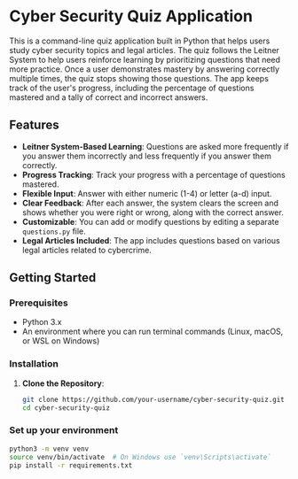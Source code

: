 # Cyber Security Quiz Application

This is a command-line quiz application built in Python that helps users study cyber security topics and legal articles. The quiz follows the Leitner System to help users reinforce learning by prioritizing questions that need more practice. Once a user demonstrates mastery by answering correctly multiple times, the quiz stops showing those questions. The app keeps track of the user's progress, including the percentage of questions mastered and a tally of correct and incorrect answers.

## Features

- **Leitner System-Based Learning**: Questions are asked more frequently if you answer them incorrectly and less frequently if you answer them correctly.
- **Progress Tracking**: Track your progress with a percentage of questions mastered.
- **Flexible Input**: Answer with either numeric (1-4) or letter (a-d) input.
- **Clear Feedback**: After each answer, the system clears the screen and shows whether you were right or wrong, along with the correct answer.
- **Customizable**: You can add or modify questions by editing a separate `questions.py` file.
- **Legal Articles Included**: The app includes questions based on various legal articles related to cybercrime.

## Getting Started

### Prerequisites

- Python 3.x
- An environment where you can run terminal commands (Linux, macOS, or WSL on Windows)

### Installation

1. **Clone the Repository**:
   ```bash
   git clone https://github.com/your-username/cyber-security-quiz.git
   cd cyber-security-quiz
   ```

### Set up your environment


```bash
python3 -m venv venv
source venv/bin/activate  # On Windows use `venv\Scripts\activate`
pip install -r requirements.txt
```
